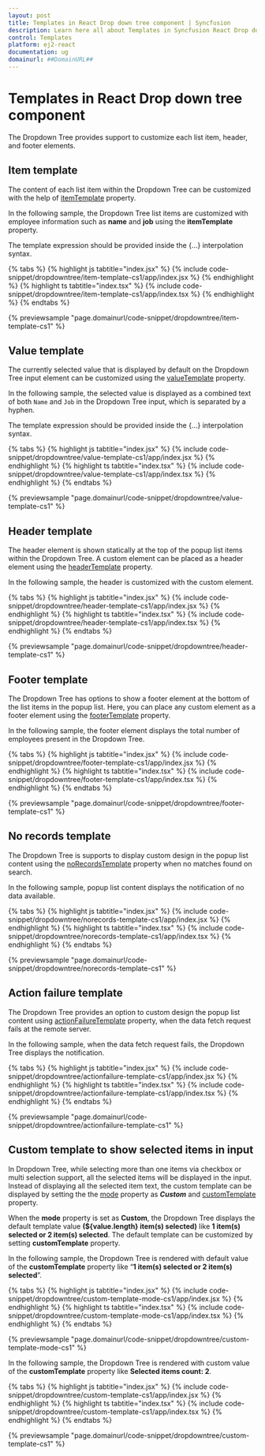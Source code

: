 ```yaml
---
layout: post
title: Templates in React Drop down tree component | Syncfusion
description: Learn here all about Templates in Syncfusion React Drop down tree component of Syncfusion Essential JS 2 and more.
control: Templates 
platform: ej2-react
documentation: ug
domainurl: ##DomainURL##
---
```


# Templates in React Drop down tree component

The Dropdown Tree provides support to customize each list item, header, and footer elements.

## Item template

The content of each list item within the Dropdown Tree can be customized with the help of [itemTemplate](https://ej2.syncfusion.com/react/documentation/api/drop-down-tree#itemtemplate) property.

In the following sample, the Dropdown Tree list items are customized with employee information such as **name** and **job** using the **itemTemplate** property.

The template expression should be provided inside the {...} interpolation syntax.

{% tabs %}
{% highlight js tabtitle="index.jsx" %}
{% include code-snippet/dropdowntree/item-template-cs1/app/index.jsx %}
{% endhighlight %}
{% highlight ts tabtitle="index.tsx" %}
{% include code-snippet/dropdowntree/item-template-cs1/app/index.tsx %}
{% endhighlight %}
{% endtabs %}

 {% previewsample "page.domainurl/code-snippet/dropdowntree/item-template-cs1" %}

## Value template

The currently selected value that is displayed by default on the Dropdown Tree input element can be customized using the [valueTemplate](https://ej2.syncfusion.com/react/documentation/api/drop-down-tree#valuetemplate) property.

In the following sample, the selected value is displayed as a combined text of both `Name` and `Job` in the Dropdown Tree input, which is separated by a hyphen.

The template expression should be provided inside the {...} interpolation syntax.

{% tabs %}
{% highlight js tabtitle="index.jsx" %}
{% include code-snippet/dropdowntree/value-template-cs1/app/index.jsx %}
{% endhighlight %}
{% highlight ts tabtitle="index.tsx" %}
{% include code-snippet/dropdowntree/value-template-cs1/app/index.tsx %}
{% endhighlight %}
{% endtabs %}

{% previewsample "page.domainurl/code-snippet/dropdowntree/value-template-cs1" %}

## Header template

The header element is shown statically at the top of the popup list items within the Dropdown Tree. A custom element can be placed as a header element using the [headerTemplate](https://ej2.syncfusion.com/react/documentation/api/drop-down-tree/#headertemplate) property.

In the following sample, the header is customized with the custom element.

{% tabs %}
{% highlight js tabtitle="index.jsx" %}
{% include code-snippet/dropdowntree/header-template-cs1/app/index.jsx %}
{% endhighlight %}
{% highlight ts tabtitle="index.tsx" %}
{% include code-snippet/dropdowntree/header-template-cs1/app/index.tsx %}
{% endhighlight %}
{% endtabs %}

 {% previewsample "page.domainurl/code-snippet/dropdowntree/header-template-cs1" %}

## Footer template

The Dropdown Tree has options to show a footer element at the bottom of the list items in the popup list. Here, you can place any custom element as a footer element using the [footerTemplate](https://ej2.syncfusion.com/react/documentation/api/drop-down-tree/#footertemplate) property.

In the following sample, the footer element displays the total number of employees present in the Dropdown Tree.

{% tabs %}
{% highlight js tabtitle="index.jsx" %}
{% include code-snippet/dropdowntree/footer-template-cs1/app/index.jsx %}
{% endhighlight %}
{% highlight ts tabtitle="index.tsx" %}
{% include code-snippet/dropdowntree/footer-template-cs1/app/index.tsx %}
{% endhighlight %}
{% endtabs %}

 {% previewsample "page.domainurl/code-snippet/dropdowntree/footer-template-cs1" %}

## No records template

The Dropdown Tree is supports to display custom design in the popup list content using the [noRecordsTemplate](https://ej2.syncfusion.com/react/documentation/api/drop-down-tree/#norecordstemplate) property when no matches found on search.

In the following sample, popup list content displays the notification of no data available.

{% tabs %}
{% highlight js tabtitle="index.jsx" %}
{% include code-snippet/dropdowntree/norecords-template-cs1/app/index.jsx %}
{% endhighlight %}
{% highlight ts tabtitle="index.tsx" %}
{% include code-snippet/dropdowntree/norecords-template-cs1/app/index.tsx %}
{% endhighlight %}
{% endtabs %}

 {% previewsample "page.domainurl/code-snippet/dropdowntree/norecords-template-cs1" %}

## Action failure template

The Dropdown Tree provides an option to custom design the popup list content using [actionFailureTemplate](https://ej2.syncfusion.com/react/documentation/api/drop-down-tree/#actionfailuretemplate) property, when the data fetch request fails at the remote server.

In the following sample, when the data fetch request fails, the Dropdown Tree displays the notification.

{% tabs %}
{% highlight js tabtitle="index.jsx" %}
{% include code-snippet/dropdowntree/actionfailure-template-cs1/app/index.jsx %}
{% endhighlight %}
{% highlight ts tabtitle="index.tsx" %}
{% include code-snippet/dropdowntree/actionfailure-template-cs1/app/index.tsx %}
{% endhighlight %}
{% endtabs %}

 {% previewsample "page.domainurl/code-snippet/dropdowntree/actionfailure-template-cs1" %}

## Custom template to show selected items in input

In Dropdown Tree, while selecting more than one items via checkbox or multi selection support, all the selected items will be displayed in the input. Instead of displaying all the selected item text, the custom template can be displayed by setting the the [mode](https://ej2.syncfusion.com/react/documentation/api/drop-down-tree/#mode) property as ***Custom*** and [customTemplate](https://ej2.syncfusion.com/react/documentation/api/drop-down-tree/#customTemplate) property.

When the **mode** property is set as **Custom**, the Dropdown Tree displays the default template value **(${value.length} item(s) selected)** like **1 item(s) selected or 2 item(s) selected**. The default template can be customized by setting **customTemplate**  property.

In the following sample, the Dropdown Tree is rendered with default value of the **customTemplate** property like “**1 item(s) selected or 2 item(s) selected**”.

{% tabs %}
{% highlight js tabtitle="index.jsx" %}
{% include code-snippet/dropdowntree/custom-template-mode-cs1/app/index.jsx %}
{% endhighlight %}
{% highlight ts tabtitle="index.tsx" %}
{% include code-snippet/dropdowntree/custom-template-mode-cs1/app/index.tsx %}
{% endhighlight %}
{% endtabs %}

 {% previewsample "page.domainurl/code-snippet/dropdowntree/custom-template-mode-cs1" %}

In the following sample, the Dropdown Tree is rendered with custom value of the **customTemplate** property like **Selected items count: 2**.

{% tabs %}
{% highlight js tabtitle="index.jsx" %}
{% include code-snippet/dropdowntree/custom-template-cs1/app/index.jsx %}
{% endhighlight %}
{% highlight ts tabtitle="index.tsx" %}
{% include code-snippet/dropdowntree/custom-template-cs1/app/index.tsx %}
{% endhighlight %}
{% endtabs %}

 {% previewsample "page.domainurl/code-snippet/dropdowntree/custom-template-cs1" %}
